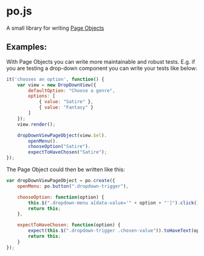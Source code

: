 po.js
=====

A small library for writing [Page Objects](https://github.com/sveinung/pageobject-example)

Examples:
---------

With Page Objects you can write more maintainable and robust tests. E.g.
if you are testing a drop-down component you can write your tests like
below:

```javascript
it('chooses an option', function() {
    var view = new DropDownView({
        defaultOption: "Choose a genre",
        options: [
            { value: "Satire" },
            { value: "Fantasy" }
        ]
    });
    view.render();

    dropDownViewPageObject(view.$el).
        openMenu().
        chooseOption("Satire").
        expectToHaveChosen("Satire");
});
```

The Page Object could then be written like this:

```javascript
var dropDownViewPageObject = po.create({
    openMenu: po.button(".dropdown-trigger"),

    chooseOption: function(option) {
        this.$(".dropdown-menu a[data-value='" + option + "']").click();
        return this;
    },

    expectToHaveChosen: function(option) {
        expect(this.$(".dropdown-trigger .chosen-value")).toHaveText(option);
        return this;
    }
});
```

